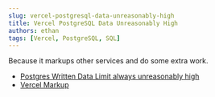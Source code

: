 ```yaml
---
slug: vercel-postgresql-data-unreasonably-high
title: Vercel PostgreSQL Data Unreasonably High
authors: ethan
tags: [Vercel, PostgreSQL, SQL]
---
```


Because it markups other services and do some extra work.

- [Postgres Written Data Limit always unreasonably high](https://github.com/orgs/vercel/discussions/4558)
- [Vercel Markup](https://service-markup.vercel.app/)